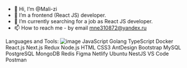 - 👋 Hi, I’m @Mali-zi
- 👀 I’m a frontend (React JS) developer.
- 🌱 I’m currently searching for a job as React JS developer.
- 📫 How to reach me - by email mne310872@yandex.ru

<!---
Mali-zi/Mali-zi is a ✨ special ✨ repository because its `README.md` (this file) appears on your GitHub profile.
You can click the Preview link to take a look at your changes.
--->

Languages and Tools:
![image](https://github.com/Mali-zi/Mali-zi/assets/116107544/f4ee2aa0-1433-471d-91b6-468d21627114)
JavaScript Golang TypeScript Docker React.js Next.js Redux Node.js HTML CSS3 AntDesign Bootstrap MySQL PostgreSQL MongoDB Redis Figma Netlify Ubuntu NestJS VS Code Postman
